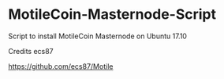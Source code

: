 # MotileCoin-Masternode-Script
Script to install MotileCoin Masternode on Ubuntu 17.10

Credits ecs87

https://github.com/ecs87/Motile
